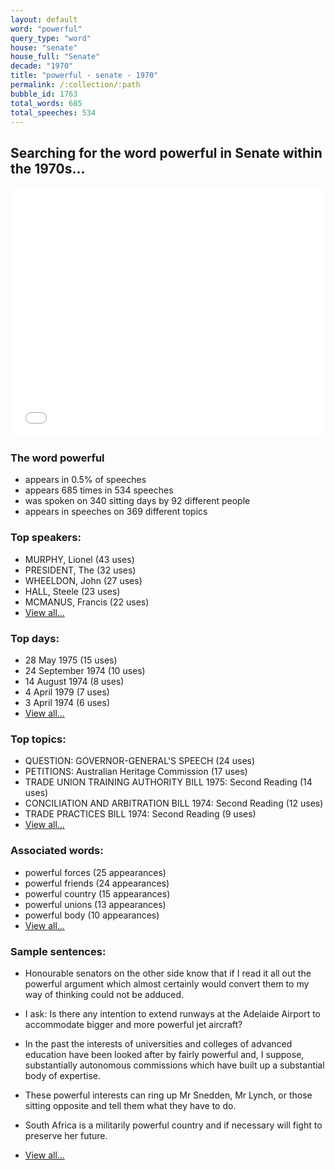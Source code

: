 ```yaml
---
layout: default
word: "powerful"
query_type: "word"
house: "senate"
house_full: "Senate"
decade: "1970"
title: "powerful - senate - 1970"
permalink: /:collection/:path
bubble_id: 1763
total_words: 685
total_speeches: 534
---
```



## Searching for the word **powerful** in Senate within the 1970s...

<iframe width="100%" height="400" frameborder="0" scrolling="no" src="//plot.ly/~wragge/1763.embed"></iframe>

### The word **powerful**

* appears in 0.5% of speeches
* appears 685 times in 534 speeches
* was spoken on 340 sitting days by 92 different people
* appears in speeches on 369 different topics

### Top speakers:

* MURPHY, Lionel (43 uses)
* PRESIDENT, The (32 uses)
* WHEELDON, John (27 uses)
* HALL, Steele (23 uses)
* MCMANUS, Francis (22 uses)
* [View all...](speakers/)


### Top days:

* 28 May 1975 (15 uses)
* 24 September 1974 (10 uses)
* 14 August 1974 (8 uses)
* 4 April 1979 (7 uses)
* 3 April 1974 (6 uses)
* [View all...](days/)


### Top topics:

* QUESTION: GOVERNOR-GENERAL'S SPEECH (24 uses)
* PETITIONS: Australian Heritage Commission (17 uses)
* TRADE UNION TRAINING AUTHORITY BILL 1975: Second Reading (14 uses)
* CONCILIATION AND ARBITRATION BILL 1974: Second Reading (12 uses)
* TRADE PRACTICES BILL 1974: Second Reading (9 uses)
* [View all...](topics/)


### Associated words:

* powerful forces (25 appearances)
* powerful friends (24 appearances)
* powerful country (15 appearances)
* powerful unions (13 appearances)
* powerful body (10 appearances)
* [View all...](collocations/)


### Sample sentences:

* Honourable senators on the other side know that if I read it all out the <span class="highlight">powerful</span> argument which almost certainly would convert them to my way of thinking could not be adduced.

* I ask: Is there any intention to extend runways at the Adelaide Airport to accommodate bigger and more <span class="highlight">powerful</span> jet aircraft?

* In the past the interests of universities and colleges of advanced education have been looked after by fairly <span class="highlight">powerful</span> and, I suppose, substantially autonomous commissions which have built up a substantial body of expertise.

* These <span class="highlight">powerful</span> interests can ring up  Mr Snedden, Mr Lynch,  or those sitting opposite and tell them what they have to do.

* South Africa is a militarily <span class="highlight">powerful</span> country and if necessary will fight to preserve her future.

* [View all...](contexts/)
